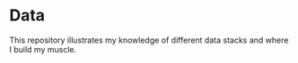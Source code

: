 # Data
This repository illustrates my knowledge of different data stacks and where I build my muscle.
